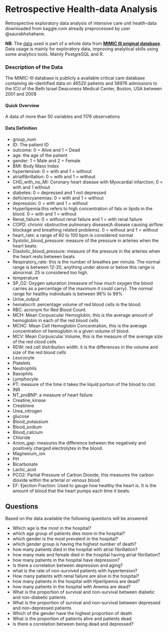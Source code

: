 # Retrospective Health-data Analysis
Retrospective exploratory data analysis of intensive care unit health-data downloaded from kaggle.com already preprocessed by user @saurabhshahane.

**NB**: The [data](https://www.kaggle.com/datasets/saurabhshahane/in-hospital-mortality-prediction) used is part of a whole data from [**MIMIC III original database**](https://www.kaggle.com/datasets/drscarlat/mimic2-original-icu/download?datasetVersionNumber=1). Data usage is mainly for exploratory data, improving analytical skills using some analytics tools. Mainly PostgreSQL and R.
### Description of the Data
The MIMIC-III database is publicly a available critical care database containing de-identified data on 46520 patients and 58976 admissions to the ICU of the Beth Israel Deaconess Medical Center, Boston, USA between 2001 and 2008
#### Quick Overview
A data of more than 50 variables and 1176 observations

#### Data Definition
* group_num
* ID: The patient ID
* outcome: 0 = Alive and 1 = Dead
* age: the age of the patient
* gender: 1 = Male and 2 = Female
* BMI: Body Mass Index
* hypertensive: 0 = with and 1 = without
* atrialfibrillation: 0 = with and 1 = without
* CHD_with_no_MI: Coronary heart disease with Myocardial infarction, 0 = with and 1 without
* diabetes: 0 = depressed and 1 not depressed
* deficiencyanemias: 0 = with and 1 = without
* depression: 0 = with and 1 = without
* Hyperlipemia:this refers to high concentration of fats or lipids in the blood. 0 = with and 1 = without
* Renal_failure: 0 = without renal failure and 1 = with renal failure
* COPD: chronic obstructive pulmonary disease(A disease causing airflow blockage and breathing related problems). 0 = without and 1 = without
* heart_rate: a range of 60 to 100 bpm is considered normal
* Systolic_blood_pressure: measure of the pressure in arteries when the heart beats.
* Diastolic_blood_pressure: measure of the pressure in the arteries when the heart rests between beats
* Respiratory_rate: this is the number of breathes per minute. The normal range is between 12-20, anything under above or below this range is abnormal. 25 is considered too high.
* temperature
* SP_O2: Oxygen saturation (measure of how much oxygen the blood carries as a percentage of the maximum it could carry). The normal range for healthy individuals is between 96% to 99%
* Urine_output
* hematocrit: percentage volume of red blood cells in the blood.
* RBC: acronym for Red Blood Count.
* MCH: Mean Corpuscular Hemoglobin, this is the average amount of hemoglobin in each of the red blood cells
* MCHC: Mean Cell Hemoglobin Concentration, this is the average concentration of hemoglobin in a given volume of blood.
* MCV: Mean Corpuscular Volume, this is the measure of the average size of the red clood cells
* RDW: red cell distribution width. it is the differences in the volume and size of the red blood cells
* Leucocyte
* Platelets
* Neutrophils
* Basophils
* Lymphocyte
* PT: measure of the time it takes the liquid portion of the blood to clot.
* INR
* NT_proBNP: a measure of heart failure.
* Creatine_kinase
* Creatinine
* Urea_nitrogen
* glucose
* Blood_potassium
* Blood_sodium
* Blood_calcium
* Chloride
* Anion_gap: measures the difference between the negatively and positively charged electrolytes in the blood.
* Magnesium_ion
* PH
* Bicarbonate
* Lactic_acid
* PCO2: Partial Pressure of Carbon Dioxide, this measures the carbon dioxide within the arterial or venous blood.
* EF: Ejection Fraction: Used to gauge how healthy the heart is. It is the amount of blood that the heart pumps each time it beats.

## Questions
Based on the data available the following questions will be answered
- Which age is the most in the hospital?
- which age group of patients dies more in the hospital?
- which gender is the most prevalent in the hospital?
- which gender group is having the highest number of death?
- how many patients died in the hospital with atrial fibrillation?
- how many male and female died in the hospital having atrial fibrillation?
- how many patients in the hospital have depression?
- Is there a correlation between depression and aging?
- what is the rate of non-survived patients with hypertension?
- How many patients with renal failure are alive in the hospital?
- how many patients in the hospital with Hperlipemia are dead?
- how many patients in the hospital with Anemia are dead?
- What is the proportion of survival and non-survival between diabetic and non-diabetic patients
- What is the proportion of survival and non-survival between depressed and non-depressed patients
- Which of the gender have the highest proportion of death
- What is the proportion of patients alive and patients dead
- Is there a correlation between being dead and depressed?